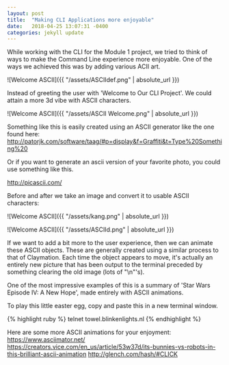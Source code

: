 ```yaml
---
layout: post
title:  "Making CLI Applications more enjoyable"
date:   2018-04-25 13:07:31 -0400
categories: jekyll update
---
```


While working with the CLI for the Module 1 project, we tried to think of ways to make the Command Line experience more enjoyable.  One of the ways we achieved this was by adding various ACII art.  

![Welcome ASCII]({{ "/assets/ASCIIdef.png" | absolute_url }})

Instead of greeting the user with 'Welcome to Our CLI Project'.  We could attain a more 3d vibe with ASCII characters.

![Welcome ASCII]({{ "/assets/ASCII Welcome.png" | absolute_url }})

Something like this is easily created using an ASCII generator like the one found here:
 http://patorjk.com/software/taag/#p=display&f=Graffiti&t=Type%20Something%20

Or if you want to generate an ascii version of your favorite photo, you could use something like this.

http://picascii.com/

Before and after we take an image and convert it to usable ASCII characters:

![Welcome ASCII]({{ "/assets/kang.png" | absolute_url }})


![Welcome ASCII]({{ "/assets/ASCIId.png" | absolute_url }})

If we want to add a bit more to the user experience, then we can animate these ASCII objects. These are generally created using a similar process to that of Claymation.  Each time the object appears to move, it's actually an entirely new picture that has been output to the terminal preceded by something clearing the old image (lots of "\n"'s).

One of the most impressive examples of this is a summary of 'Star Wars Episode IV: A New Hope', made entirely with ASCII animations.  

To play this little easter egg, copy and paste this in a new terminal window.

{% highlight ruby %}
  telnet towel.blinkenlights.nl
{% endhighlight %}


Here are some more ASCII animations for your enjoyment:
https://www.asciimator.net/
https://creators.vice.com/en_us/article/53w37d/its-bunnies-vs-robots-in-this-brilliant-ascii-animation
http://glench.com/hash/#CLICK




[jekyll-docs]: https://jekyllrb.com/docs/home
[jekyll-gh]:   https://github.com/jekyll/jekyll
[jekyll-talk]: https://talk.jekyllrb.com/
